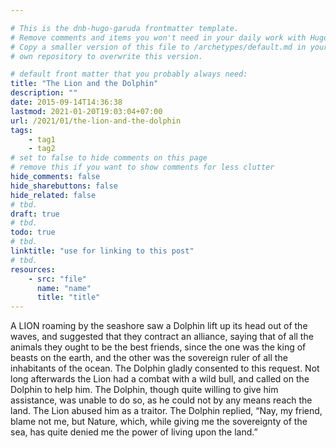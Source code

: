 ```yaml
---

# This is the dnb-hugo-garuda frontmatter template. 
# Remove comments and items you won't need in your daily work with Hugo.
# Copy a smaller version of this file to /archetypes/default.md in your
# own repository to overwrite this version.

# default front matter that you probably always need:
title: "The Lion and the Dolphin"
description: ""
date: 2015-09-14T14:36:38
lastmod: 2021-01-20T19:03:04+07:00
url: /2021/01/the-lion-and-the-dolphin
tags:
    - tag1
    - tag2
# set to false to hide comments on this page
# remove this if you want to show comments for less clutter
hide_comments: false
hide_sharebuttons: false
hide_related: false
# tbd.
draft: true
# tbd.
todo: true
# tbd.
linktitle: "use for linking to this post"
# tbd.
resources:
    - src: "file"
      name: "name"
      title: "title"
---
```

A LION roaming by the seashore saw a Dolphin lift up its head out of the waves, and suggested that they contract an alliance, saying that of all the animals they ought to be the best friends, since the one was the king of beasts on the earth, and the other was the sovereign ruler of all the inhabitants of the ocean. The Dolphin gladly consented to this request. Not long afterwards the Lion had a combat with a wild bull, and called on the Dolphin to help him. The Dolphin, though quite willing to give him assistance, was unable to do so, as he could not by any means reach the land. The Lion abused him as a traitor. The Dolphin replied, “Nay, my friend, blame not me, but Nature, which, while giving me the sovereignty of the sea, has quite denied me the power of living upon the land.”
